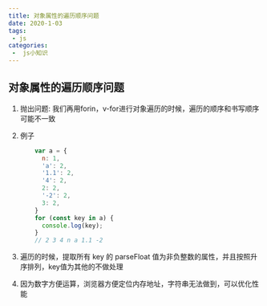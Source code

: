 ```yaml
---
title: 对象属性的遍历顺序问题
date: 2020-1-03
tags:
 - js
categories:
 -  js小知识
---    
```


##  对象属性的遍历顺序问题      

1. 抛出问题: 我们再用forin，v-for进行对象遍历的时候，遍历的顺序和书写顺序可能不一致   

2. 例子   
      ```js   
          var a = {
            n: 1,
            'a': 2,
            '1.1': 2,
            '4': 2,
            2: 2,
            '-2': 2,
            3: 2,
          }
          for (const key in a) {
            console.log(key);
          }   
          // 2 3 4 n a 1.1 -2  
      ```   

3. 遍历的时候，提取所有 key 的 parseFloat 值为非负整数的属性，并且按照升序排列，key值为其他的不做处理   

4. 因为数字方便运算，浏览器方便定位内存地址，字符串无法做到，可以优化性能
